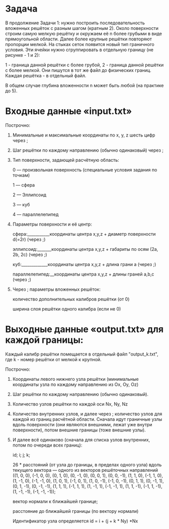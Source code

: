 ﻿# Задача
 В продолжение Задачи 1: нужно построить последовательность вложенных решёток с разным шагом
 (кратным 2). Около поверхности строим самую мелкую решётку и окружаем её n более грубыми
 в виде прямоугольной области. Далее более крупные решётки повторяют пропорции мелкой.
На стыках сеток появится новый тип граничного условия. Эти ячейки нужно сгруппировать в отдельную
 границу (не рисунке -  1 и 2):

1 - граница данной решётки с более грубой, 2 - граница данной решётки с более мелкой.
Они пишутся в тот же файл до физических границ. Каждая решётка - в отдельный файл.

В общем случае глубина вложенности n может быть любой (на практике до 5).

# Входные данные «input.txt»

Построчно:
1. Минимальные и максимальные координаты по x, y, z шесть цифр через ;

2. Шаг решётки по каждому направлению (обычно одинаковый) через ;

3. Тип поверхности, задающей расчётную область:

	0 — произвольная поверхность (специальные условия задания по точкам)

	1 — сфера

	2 — Эллипсоид

	3 — куб

	4 — параллелепипед

4. Параметры поверхности и её центр:

	сфера:___________координаты центра x,y,z + диаметр поверхности d(=2r) (через ;)

	эллипсоид:_______координаты центра x,y,z + габариты по осям (2a, 2b, 2c) (через ;)

	куб:_____________координаты центра x,y,z + длина грани a (через ;)

	параллелепипед:__координаты центра x,y,z + длины граней a,b,c (через ;)

5. Через ; параметры вложенных решёток:

	количество дополнительных калибров решётки (от 0)

	ширина слоя решётки одного калибра (если не 0)
      
# Выходные данные «output.txt» для каждой границы:

Каждый калибр решётки помещается в отдельный файл "output_k.txt", где k - номер решётки от мелкой к крупной.

Построчно:

1. Координаты левого нижнего узла решётки (минимальные координаты узла по каждому направлению из Ox, Oy, Oz)

2. Шаг решётки по каждому направлению (обычно одинаковый).

3. Количество узлов решётки по каждой оси Nx, Ny, Nz

4. Количество внутренних узлов, и далее через ; количество узлов для каждой из границ расчётной области.
Сначала идут граничные узлы вдоль поверхности (они являются внешними, лежат уже внутри поверхности),
потом внешние границы (тоже внешние узлы).

5. И далее всё одинаково (сначала для списка узлов внутренних, потом по очереди всех границ):

	id; i; j; k;

	26 * расстояний (от узла до границы, в пределах одного узла) вдоль текущего вектора — одного из векторов решёточных направлений
((1, 0, 0), (-1, 0, 0), (0, 1, 0), (0, -1, 0), (0, 0, 1), (0, 0, -1), (1, 1, 0), (-1, 1, 0), (1, -1, 0), (-1, -1, 0), (1, 0, 1), (-1, 0, 1), (1, 0, -1), (-1, 0, -1), (0, 1, 1), (0, -1, 1), (0, 1, -1), (0, -1, -1), (1, 1, 1), (-1, 1, 1), (1, -1, 1), (-1, -1, 1), (1, 1, -1), (-1, 1, -1), (1, -1, -1), (-1, -1, -1));

	вектор нормали к ближайшей границе;

	расстояние до ближайшей границы (по вектору нормали)

	Идентификатор узла определяется id = i + (j + k * Ny) *Nx
